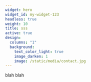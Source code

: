 ```yaml
---
widget: hero
widget_id: my-widget-123
headless: true
weight: 10
title: sss
active: true
design:
  columns: "1"
  background:
    text_color_light: true
    image_darken: 1
    image: /static/media/contact.jpg
---
```

blah blah